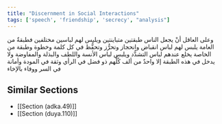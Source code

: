 ```yaml
---
title: "Discernment in Social Interactions"
tags: ['speech', 'friendship', 'secrecy', "analysis"]
---
```


 وعلى العاقل أنْ يجعل الناس طبقتين متباينتين ويلبس لهم لباسين مختلفين فطبقةٌ من العامة يلبس لهم لباس انقباض وانحجاز وتحرُّز وتحفُّظ في كل كلمة وخطوة وطبقة من الخاصة يخلع عندهم لباس التشدُّد ويلبس لباس الأنسة واللطف والبذلة والمفاوضة ولا يدخل في هذه الطبقة إلا واحدٌ من ألف كُلُّهم ذو فضل في الرأي وثقة في المودة وأمانة في السر ووفاء بالإخاء

## Similar Sections
- [[Section (adka.49)]]
 - [[Section (duya.110)]]
